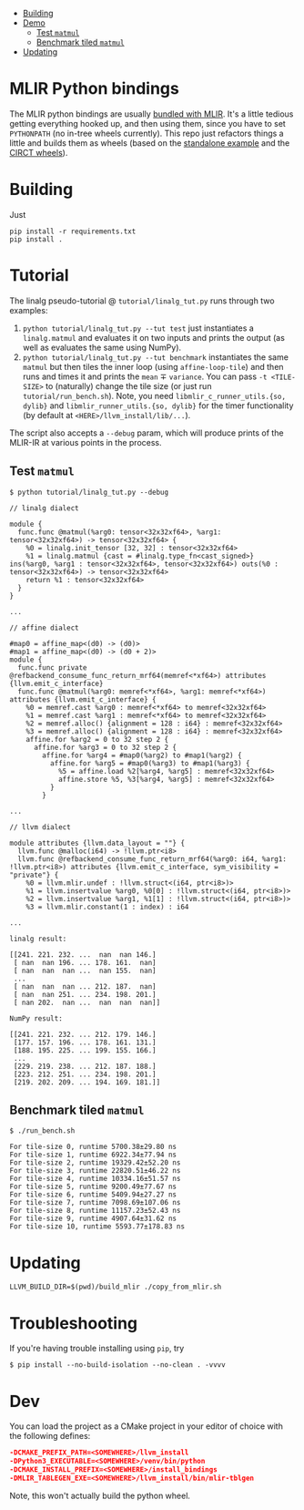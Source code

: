 - [Building](#building)
- [Demo](#demo)
    * [Test `matmul`](#test--matmul-)
    * [Benchmark tiled `matmul`](#benchmark-tiled--matmul-)
- [Updating](#updating)

# MLIR Python bindings

The MLIR python bindings are usually [bundled with MLIR](https://github.com/llvm/llvm-project/blob/main/mlir/docs/Bindings/Python.md).
It's a little tedious getting everything hooked up, and then using them, since you have to set `PYTHONPATH` (no in-tree wheels currently).
This repo just refactors things a little and builds them as wheels (based on the [standalone example](https://github.com/llvm/llvm-project/blob/main/mlir/examples/standalone/README.md) and the [CIRCT wheels](https://github.com/llvm/circt/blob/main/lib/Bindings/Python/setup.py)).

# Building

Just 

```shell
pip install -r requirements.txt
pip install .
```

# Tutorial

The linalg pseudo-tutorial @ `tutorial/linalg_tut.py` runs through two examples:

1. `python tutorial/linalg_tut.py --tut test` just instantiates a `linalg.matmul` and evaluates it on two inputs and prints the output (as well as evaluates the same using NumPy).
2. `python tutorial/linalg_tut.py --tut benchmark` instantiates the same `matmul` but then tiles the inner loop (using `affine-loop-tile`) and then runs and times it and prints the `mean` ∓ `variance`. You can pass `-t <TILE-SIZE>` to (naturally) change the tile size (or just run `tutorial/run_bench.sh`). Note, you need `libmlir_c_runner_utils.{so, dylib}` and `libmlir_runner_utils.{so, dylib}` for the timer functionality (by default at `<HERE>/llvm_install/lib/...`).

The script also accepts a `--debug` param, which will produce prints of the MLIR-IR at various points in the process.


## Test `matmul`

```mlir
$ python tutorial/linalg_tut.py --debug

// linalg dialect

module {
  func.func @matmul(%arg0: tensor<32x32xf64>, %arg1: tensor<32x32xf64>) -> tensor<32x32xf64> {
    %0 = linalg.init_tensor [32, 32] : tensor<32x32xf64>
    %1 = linalg.matmul {cast = #linalg.type_fn<cast_signed>} ins(%arg0, %arg1 : tensor<32x32xf64>, tensor<32x32xf64>) outs(%0 : tensor<32x32xf64>) -> tensor<32x32xf64>
    return %1 : tensor<32x32xf64>
  }
}

...

// affine dialect

#map0 = affine_map<(d0) -> (d0)>
#map1 = affine_map<(d0) -> (d0 + 2)>
module {
  func.func private @refbackend_consume_func_return_mrf64(memref<*xf64>) attributes {llvm.emit_c_interface}
  func.func @matmul(%arg0: memref<*xf64>, %arg1: memref<*xf64>) attributes {llvm.emit_c_interface} {
    %0 = memref.cast %arg0 : memref<*xf64> to memref<32x32xf64>
    %1 = memref.cast %arg1 : memref<*xf64> to memref<32x32xf64>
    %2 = memref.alloc() {alignment = 128 : i64} : memref<32x32xf64>
    %3 = memref.alloc() {alignment = 128 : i64} : memref<32x32xf64>
    affine.for %arg2 = 0 to 32 step 2 {
      affine.for %arg3 = 0 to 32 step 2 {
        affine.for %arg4 = #map0(%arg2) to #map1(%arg2) {
          affine.for %arg5 = #map0(%arg3) to #map1(%arg3) {
            %5 = affine.load %2[%arg4, %arg5] : memref<32x32xf64>
            affine.store %5, %3[%arg4, %arg5] : memref<32x32xf64>
          }
        }

...

// llvm dialect

module attributes {llvm.data_layout = ""} {
  llvm.func @malloc(i64) -> !llvm.ptr<i8>
  llvm.func @refbackend_consume_func_return_mrf64(%arg0: i64, %arg1: !llvm.ptr<i8>) attributes {llvm.emit_c_interface, sym_visibility = "private"} {
    %0 = llvm.mlir.undef : !llvm.struct<(i64, ptr<i8>)>
    %1 = llvm.insertvalue %arg0, %0[0] : !llvm.struct<(i64, ptr<i8>)>
    %2 = llvm.insertvalue %arg1, %1[1] : !llvm.struct<(i64, ptr<i8>)>
    %3 = llvm.mlir.constant(1 : index) : i64
    
...

linalg result:

[[241. 221. 232. ...  nan  nan 146.]
 [ nan  nan 196. ... 178. 161.  nan]
 [ nan  nan  nan ...  nan 155.  nan]
 ...
 [ nan  nan  nan ... 212. 187.  nan]
 [ nan  nan 251. ... 234. 198. 201.]
 [ nan 202.  nan ...  nan  nan  nan]]

NumPy result:

[[241. 221. 232. ... 212. 179. 146.]
 [177. 157. 196. ... 178. 161. 131.]
 [188. 195. 225. ... 199. 155. 166.]
 ...
 [229. 219. 238. ... 212. 187. 188.]
 [223. 212. 251. ... 234. 198. 201.]
 [219. 202. 209. ... 194. 169. 181.]]
```

## Benchmark tiled `matmul`

```shell
$ ./run_bench.sh

For tile-size 0, runtime 5700.38±29.80 ns
For tile-size 1, runtime 6922.34±77.94 ns
For tile-size 2, runtime 19329.42±52.20 ns
For tile-size 3, runtime 22820.51±46.22 ns
For tile-size 4, runtime 10334.16±51.57 ns
For tile-size 5, runtime 9200.49±77.67 ns
For tile-size 6, runtime 5409.94±27.27 ns
For tile-size 7, runtime 7098.69±107.06 ns
For tile-size 8, runtime 11157.23±52.43 ns
For tile-size 9, runtime 4907.64±31.62 ns
For tile-size 10, runtime 5593.77±178.83 ns
```

# Updating

```shell
LLVM_BUILD_DIR=$(pwd)/build_mlir ./copy_from_mlir.sh
```

# Troubleshooting

If you're having trouble installing using `pip`, try

```shell
$ pip install --no-build-isolation --no-clean . -vvvv
```

# Dev

You can load the project as a CMake project in your editor of choice with the following defines:

```cmake
-DCMAKE_PREFIX_PATH=<SOMEWHERE>/llvm_install
-DPython3_EXECUTABLE=<SOMEWHERE>/venv/bin/python
-DCMAKE_INSTALL_PREFIX=<SOMEWHERE>/install_bindings
-DMLIR_TABLEGEN_EXE=<SOMEWHERE>/llvm_install/bin/mlir-tblgen
```

Note, this won't actually build the python wheel.